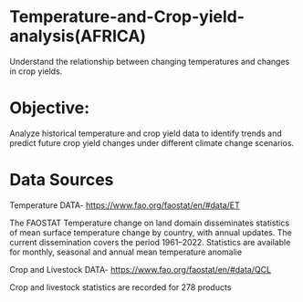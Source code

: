 # Temperature-and-Crop-yield-analysis(AFRICA)
Understand the relationship between changing temperatures and changes in crop yields.
# Objective: 
Analyze historical temperature and crop yield data to identify trends and predict future crop yield changes under different climate change scenarios.
# Data Sources
Temperature DATA- https://www.fao.org/faostat/en/#data/ET

The FAOSTAT Temperature change on land domain disseminates statistics of mean surface temperature change by country, with annual updates. The current dissemination covers the period 1961–2022. Statistics are available for monthly, seasonal and annual mean temperature anomalie

Crop and Livestock DATA- https://www.fao.org/faostat/en/#data/QCL

Crop and livestock statistics are recorded for 278 products
